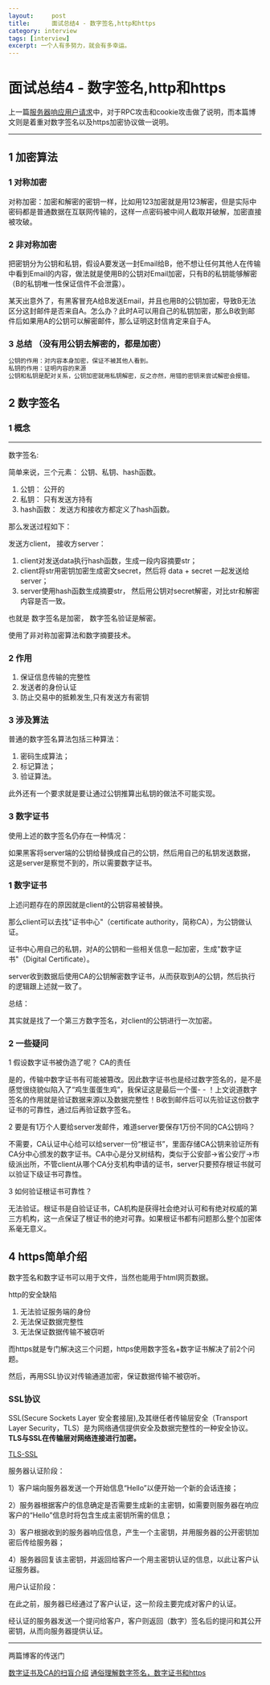 ```yaml
---
layout:     post
title:      面试总结4 - 数字签名,http和https
category: interview
tags: [interview]
excerpt: 一个人有多努力，就会有多幸运。
---
```


面试总结4 - 数字签名,http和https
=======================================

上一篇[服务器响应用户请求]()中，对于RPC攻击和cookie攻击做了说明，而本篇博文则是着重对数字签名以及https加密协议做一说明。

----------------------------

1 加密算法
-------------

### 1 对称加密

对称加密：加密和解密的密钥一样，比如用123加密就是用123解密，但是实际中密码都是普通数据在互联网传输的，这样一点密码被中间人截取并破解，加密直接被攻破。

### 2 非对称加密

把密钥分为公钥和私钥，假设A要发送一封Email给B，他不想让任何其他人在传输中看到Email的内容，做法就是使用B的公钥对Email加密，只有B的私钥能够解密（B的私钥唯一性保证信件不会泄露）。

某天出意外了，有黑客冒充A给B发送Email，并且也用B的公钥加密，导致B无法区分这封邮件是否来自A。怎么办？此时A可以用自己的私钥加密，那么B收到邮件后如果用A的公钥可以解密邮件，那么证明这封信肯定来自于A。

### 3 总结 （没有用公钥去解密的，都是加密）

```html
公钥的作用：对内容本身加密，保证不被其他人看到。
私钥的作用：证明内容的来源
公钥和私钥是配对关系，公钥加密就用私钥解密，反之亦然，用错的密钥来尝试解密会报错。
```

2 数字签名
---------------

### 1 概念
------------------

数字签名:

简单来说，三个元素： 公钥、私钥、hash函数。

1. 公钥： 公开的
2. 私钥： 只有发送方持有
3. hash函数： 发送方和接收方都定义了hash函数。

那么发送过程如下：

发送方client， 接收方server：

1. client对发送data执行hash函数，生成一段内容摘要str；
2. client将str用密钥加密生成密文secret，然后将 data + secret 一起发送给server；
3. server使用hash函数生成摘要str， 然后用公钥对secret解密，对比str和解密内容是否一致。

也就是 数字签名是加密， 数字签名验证是解密。

使用了非对称加密算法和数字摘要技术。

### 2 作用

1. 保证信息传输的完整性
2. 发送者的身份认证
3. 防止交易中的抵赖发生,只有发送方有密钥

### 3 涉及算法

普通的数字签名算法包括三种算法：

1. 密码生成算法；
2. 标记算法；
3. 验证算法。

此外还有一个要求就是要让通过公钥推算出私钥的做法不可能实现。

### 3 数字证书

使用上述的数字签名仍存在一种情况：

如果黑客将server端的公钥给替换成自己的公钥，然后用自己的私钥发送数据，这是server是察觉不到的，所以需要数字证书。

### 1 数字证书

上述问题存在的原因就是client的公钥容易被替换。

那么client可以去找"证书中心"（certificate authority，简称CA），为公钥做认证。

证书中心用自己的私钥，对A的公钥和一些相关信息一起加密，生成"数字证书"（Digital Certificate）。

server收到数据后使用CA的公钥解密数字证书，从而获取到A的公钥，然后执行的逻辑跟上述就一致了。

总结：

其实就是找了一个第三方数字签名，对client的公钥进行一次加密。

### 2 一些疑问

1 假设数字证书被伪造了呢？ CA的责任

是的，传输中数字证书有可能被篡改。因此数字证书也是经过数字签名的，是不是感觉很绕貌似陷入了“鸡生蛋蛋生鸡”，我保证这是最后一个蛋- - ！上文说道数字签名的作用就是验证数据来源以及数据完整性！B收到邮件后可以先验证这份数字证书的可靠性，通过后再验证数字签名。

2 要是有1万个人要给server发邮件，难道server要保存1万份不同的CA公钥吗？

不需要，CA认证中心给可以给server一份“根证书”，里面存储CA公钥来验证所有CA分中心颁发的数字证书。CA中心是分叉树结构，类似于公安部->省公安厅->市级派出所，不管client从哪个CA分支机构申请的证书，server只要预存根证书就可以验证下级证书可靠性。

3 如何验证根证书可靠性？

无法验证。根证书是自验证证书，CA机构是获得社会绝对认可和有绝对权威的第三方机构，这一点保证了根证书的绝对可靠。如果根证书都有问题那么整个加密体系毫无意义。

4 https简单介绍
----------------------------

数字签名和数字证书可以用于文件，当然也能用于html网页数据。

http的安全缺陷

1. 无法验证服务端的身份
2. 无法保证数据完整性
3. 无法保证数据传输不被窃听

而https就是专门解决这三个问题，https使用数字签名+数字证书解决了前2个问题。

然后，再用SSL协议对传输通道加密，保证数据传输不被窃听。

### SSL协议

SSL(Secure Sockets Layer 安全套接层),及其继任者传输层安全（Transport Layer Security，TLS）是为网络通信提供安全及数据完整性的一种安全协议。
**TLS与SSL在传输层对网络连接进行加密。**

[TLS-SSL](TLS-SSL)

服务器认证阶段：

1）客户端向服务器发送一个开始信息“Hello”以便开始一个新的会话连接；

2）服务器根据客户的信息确定是否需要生成新的主密钥，如需要则服务器在响应客户的“Hello”信息时将包含生成主密钥所需的信息；

3）客户根据收到的服务器响应信息，产生一个主密钥，并用服务器的公开密钥加密后传给服务器；

4）服务器回复该主密钥，并返回给客户一个用主密钥认证的信息，以此让客户认证服务器。

用户认证阶段：

在此之前，服务器已经通过了客户认证，这一阶段主要完成对客户的认证。

经认证的服务器发送一个提问给客户，客户则返回（数字）签名后的提问和其公开密钥，从而向服务器提供认证。

-------------------------------

两篇博客的传送门

[数字证书及CA的扫盲介绍](https://www.cnblogs.com/liyulong1982/p/6106132.html)
[通俗理解数字签名，数字证书和https](https://www.jianshu.com/p/4932cb1499bf)
